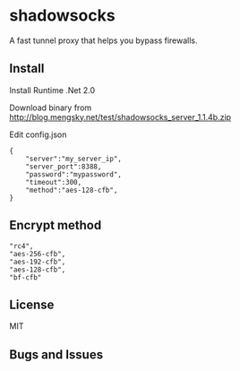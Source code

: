shadowsocks
===============

A fast tunnel proxy that helps you bypass firewalls.

Install
-------

Install Runtime .Net 2.0

Download binary from http://blog.mengsky.net/test/shadowsocks_server_1.1.4b.zip

Edit config.json

    {
        "server":"my_server_ip",
        "server_port":8388,
        "password":"mypassword",
        "timeout":300,
        "method":"aes-128-cfb",
    }

Encrypt method
-----------------
 
    "rc4",
    "aes-256-cfb",
    "aes-192-cfb",
    "aes-128-cfb",
    "bf-cfb"

License
-----------------
MIT

Bugs and Issues
----------------
